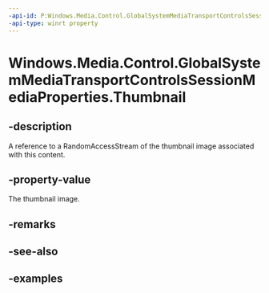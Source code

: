 ```yaml
---
-api-id: P:Windows.Media.Control.GlobalSystemMediaTransportControlsSessionMediaProperties.Thumbnail
-api-type: winrt property
---
```


<!-- Property syntax.
public IRandomAccessStreamReference Thumbnail { get; }
-->

# Windows.Media.Control.GlobalSystemMediaTransportControlsSessionMediaProperties.Thumbnail

## -description
A reference to a RandomAccessStream of the thumbnail image associated with this content.

## -property-value
The thumbnail image.

## -remarks

## -see-also

## -examples

